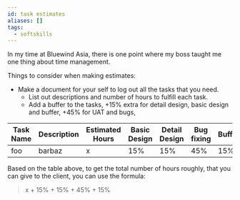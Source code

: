 ```yaml
---
id: task estimates
aliases: []
tags:
  - softskills
---
```


In my time at Bluewind Asia, there is one point where my boss taught me one thing about time management.

Things to consider when making estimates:
* Make a document for your self to log out all the tasks that you need.
	* List out descriptions and number of hours to fulfill each task.
	* Add a buffer to the tasks, +15% extra for detail design, basic design and buffer, +45% for UAT and bugs,

| Task Name | Description | Estimated Hours | Basic Design | Detail Design | Bug fixing | Buffer |
| --------- | ----------- | --------------- | ------------ | ------------- | ---------- | ------ |
| foo       | barbaz      | x               | 15%          | 15%           | 45%        | 15%    |

Based on the table above, to get the total number of hours roughly, that you can give to the client, you can use the formula:

> x + 15% + 15% + 45% + 15%


